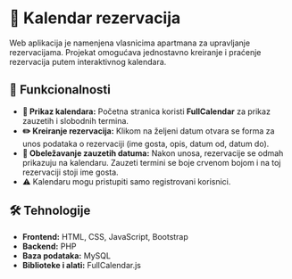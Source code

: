 # 🏡 Kalendar rezervacija   

Web aplikacija je namenjena vlasnicima apartmana za upravljanje rezervacijama. Projekat omogućava jednostavno kreiranje i praćenje rezervacija putem interaktivnog kalendara.  

## 🚀 Funkcionalnosti  
- **📅 Prikaz kalendara:** Početna stranica koristi **FullCalendar** za prikaz zauzetih i slobodnih termina.  
- **✏️ Kreiranje rezervacija:** Klikom na željeni datum otvara se forma za unos podataka o rezervaciji (ime gosta, opis, datum od, datum do).  
- **📌 Obeležavanje zauzetih datuma:** Nakon unosa, rezervacije se odmah prikazuju na kalendaru. Zauzeti termini se boje crvenom bojom i na toj rezervaciji stoji ime gosta.
- ⚠️ Kalendaru mogu pristupiti samo registrovani korisnici.

## 🛠️ Tehnologije  
- **Frontend:** HTML, CSS, JavaScript, Bootstrap  
- **Backend:** PHP  
- **Baza podataka:** MySQL  
- **Biblioteke i alati:** FullCalendar.js  
